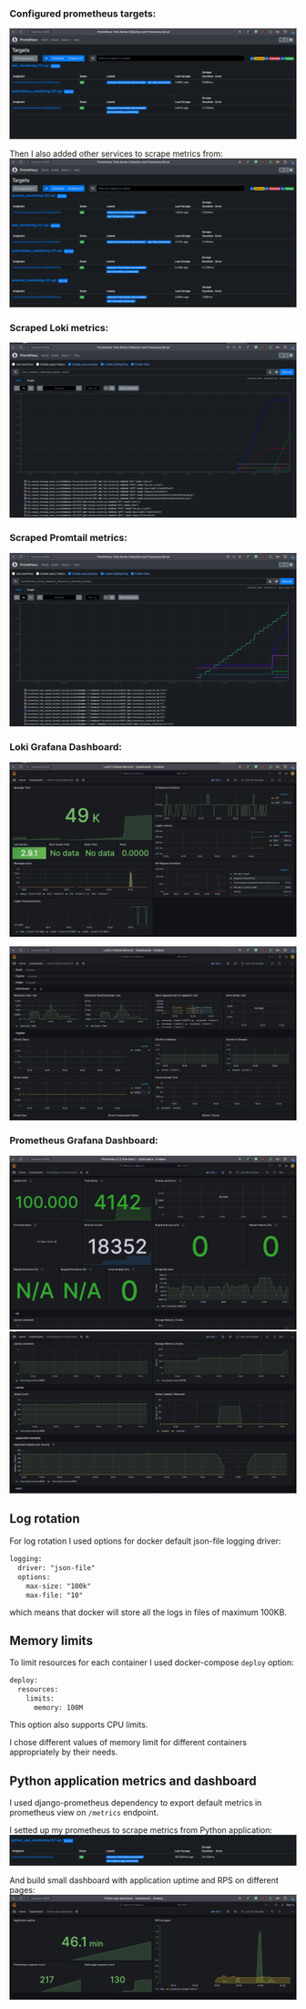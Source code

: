 
### Configured prometheus targets:
![prometheus_targets.png](resources/prometheus_targets.png)

Then I also added other services to scrape metrics from:
![all_services_targets.png](resources/all_services_targets.png)


### Scraped Loki metrics:
![scraped_loki_metrics.png](resources/scraped_loki_metrics.png)


### Scraped Promtail metrics:
![scraped_prometheus_metrics.png](resources/scraped_prometheus_metrics.png)




### Loki Grafana Dashboard:
![loki_grafana_dashboard.png](resources/loki_grafana_dashboard.png)

![loki_grafana_dashboard_2.png](resources/loki_grafana_dashboard_2.png)


### Prometheus Grafana Dashboard:
![prometheus_grafana_dashboard.png](resources/prometheus_grafana_dashboard.png)
![prometheus_grafana_dashboard_2.png](resources/prometheus_grafana_dashboard_2.png)

## Log rotation
For log rotation I used options for docker default json-file logging driver:
```
logging:
  driver: "json-file"
  options:
    max-size: "100k"
    max-file: "10"
```
which means that docker will store all the logs in files of maximum 100KB.

## Memory limits
To limit resources for each container I used docker-compose `deploy` option:
```
deploy:
  resources:
    limits:
      memory: 100M
```
This option also supports CPU limits.

I chose different values of memory limit for different containers appropriately by their needs.


## Python application metrics and dashboard

I used django-prometheus dependency to export default metrics in prometheus view on `/metrics` endpoint.

I setted up my prometheus to scrape metrics from Python application:
![python_app_prometheus_target.png](resources/python_app_prometheus_target.png)

And build small dashboard with application uptime and RPS on different pages:
![python_app_grafana_dashboard.png](resources/python_app_grafana_dashboard.png)